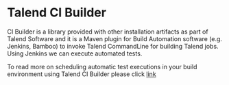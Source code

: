 # Talend CI Builder

CI Builder is a library provided with other installation artifacts as part of Talend Software and it is a Maven plugin for Build Automation software (e.g. Jenkins, Bamboo) to invoke Talend CommandLine for building Talend jobs. Using Jenkins we can execute automated tests.

To read more on scheduling automatic test executions in your build environment using Talend CI Builder please click [link][Auto]

<!-- links -->
[Auto]: https://help.talend.com/reader/ElruncSKqadnY2jVuXhG8g/7yX8ab9NjfSv9QQjpy0xAg "Scheduling automatic test executions in your build environment using Talend CI Builder"
